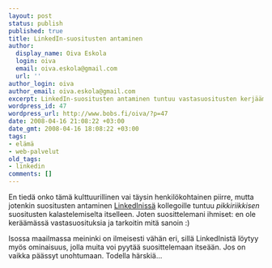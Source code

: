 ```yaml
---
layout: post
status: publish
published: true
title: LinkedIn-suositusten antaminen
author:
  display_name: Oiva Eskola
  login: oiva
  email: oiva.eskola@gmail.com
  url: ''
author_login: oiva
author_email: oiva.eskola@gmail.com
excerpt: LinkedIn-suositusten antaminen tuntuu vastasuositusten kerjäämiseltä
wordpress_id: 47
wordpress_url: http://www.bobs.fi/oiva/?p=47
date: 2008-04-16 21:08:22 +03:00
date_gmt: 2008-04-16 18:08:22 +03:00
tags:
- elämä
- web-palvelut
old_tags:
- linkedin
comments: []
---
```

<p>En tiedä onko tämä kulttuurillinen vai täysin henkilökohtainen piirre, mutta jotenkin suositusten antaminen <a href="http://www.linkedin.com/in/oivaeskola">LinkedInissä</a> kollegoille tuntuu <em>pikkiriikkisen</em> suositusten kalastelemiselta itselleen. Joten suosittelemani ihmiset: en ole keräämässä vastasuosituksia ja tarkoitin mitä sanoin :)</p>
<p>Isossa maailmassa meininki on ilmeisesti vähän eri, sillä LinkedInistä löytyy myös ominaisuus, jolla muita voi pyytää suosittelemaan itseään. Jos on vaikka päässyt unohtumaan. Todella härskiä...</p>
